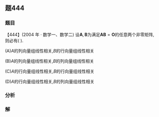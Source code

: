 ## 题444
### 题目
【444】(2004 年 · 数学一、数学二) 设$\mathbf{A},\mathbf{B}$为满足$\mathbf{{AB}} = \mathbf{O}$的任意两个非零矩阵,则必有( ).

(A)$A$的列向量组线性相关,$B$的行向量组线性相关

(B)$A$的列向量组线性相关,$B$的列向量组线性相关

(C)$A$的行向量组线性相关,$B$的行向量组线性相关

(D)$A$的行向量组线性相关,$B$的列向量组线性相关
### 分析

### 解